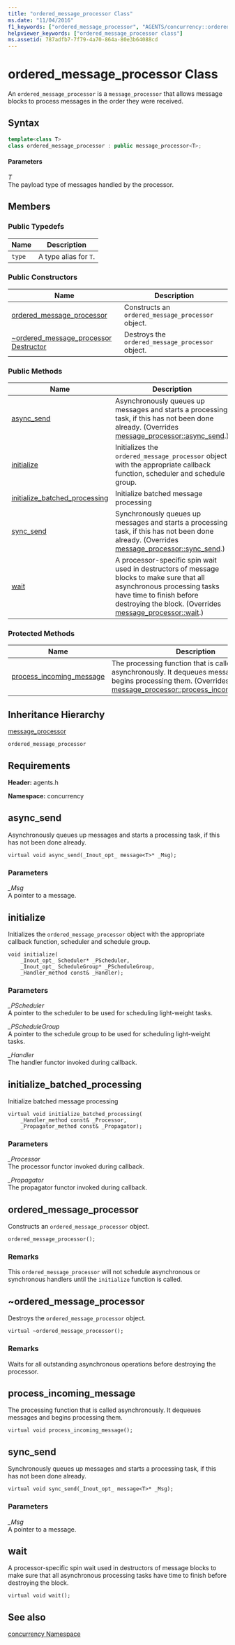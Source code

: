 ```yaml
---
title: "ordered_message_processor Class"
ms.date: "11/04/2016"
f1_keywords: ["ordered_message_processor", "AGENTS/concurrency::ordered_message_processor", "AGENTS/concurrency::ordered_message_processor::ordered_message_processor", "AGENTS/concurrency::ordered_message_processor::async_send", "AGENTS/concurrency::ordered_message_processor::initialize", "AGENTS/concurrency::ordered_message_processor::initialize_batched_processing", "AGENTS/concurrency::ordered_message_processor::sync_send", "AGENTS/concurrency::ordered_message_processor::wait", "AGENTS/concurrency::ordered_message_processor::process_incoming_message"]
helpviewer_keywords: ["ordered_message_processor class"]
ms.assetid: 787adfb7-7f79-4a70-864a-80e3b64088cd
---
```

# ordered_message_processor Class

An `ordered_message_processor` is a `message_processor` that allows message blocks to process messages in the order they were received.

## Syntax

```cpp
template<class T>
class ordered_message_processor : public message_processor<T>;
```

#### Parameters

*T*<br/>
The payload type of messages handled by the processor.

## Members

### Public Typedefs

|Name|Description|
|----------|-----------------|
|`type`|A type alias for `T`.|

### Public Constructors

|Name|Description|
|----------|-----------------|
|[ordered_message_processor](#ctor)|Constructs an `ordered_message_processor` object.|
|[~ordered_message_processor Destructor](#dtor)|Destroys the `ordered_message_processor` object.|

### Public Methods

|Name|Description|
|----------|-----------------|
|[async_send](#async_send)|Asynchronously queues up messages and starts a processing task, if this has not been done already. (Overrides [message_processor::async_send](message-processor-class.md#async_send).)|
|[initialize](#initialize)|Initializes the `ordered_message_processor` object with the appropriate callback function, scheduler and schedule group.|
|[initialize_batched_processing](#initialize_batched_processing)|Initialize batched message processing|
|[sync_send](#sync_send)|Synchronously queues up messages and starts a processing task, if this has not been done already. (Overrides [message_processor::sync_send](message-processor-class.md#sync_send).)|
|[wait](#wait)|A processor-specific spin wait used in destructors of message blocks to make sure that all asynchronous processing tasks have time to finish before destroying the block. (Overrides [message_processor::wait](message-processor-class.md#wait).)|

### Protected Methods

|Name|Description|
|----------|-----------------|
|[process_incoming_message](#process_incoming_message)|The processing function that is called asynchronously. It dequeues messages and begins processing them. (Overrides [message_processor::process_incoming_message](message-processor-class.md#process_incoming_message).)|

## Inheritance Hierarchy

[message_processor](message-processor-class.md)

`ordered_message_processor`

## Requirements

**Header:** agents.h

**Namespace:** concurrency

##  <a name="async_send"></a> async_send

Asynchronously queues up messages and starts a processing task, if this has not been done already.

```
virtual void async_send(_Inout_opt_ message<T>* _Msg);
```

### Parameters

*_Msg*<br/>
A pointer to a message.

##  <a name="initialize"></a> initialize

Initializes the `ordered_message_processor` object with the appropriate callback function, scheduler and schedule group.

```
void initialize(
    _Inout_opt_ Scheduler* _PScheduler,
    _Inout_opt_ ScheduleGroup* _PScheduleGroup,
    _Handler_method const& _Handler);
```

### Parameters

*_PScheduler*<br/>
A pointer to the scheduler to be used for scheduling light-weight tasks.

*_PScheduleGroup*<br/>
A pointer to the schedule group to be used for scheduling light-weight tasks.

*_Handler*<br/>
The handler functor invoked during callback.

##  <a name="initialize_batched_processing"></a> initialize_batched_processing

Initialize batched message processing

```
virtual void initialize_batched_processing(
    _Handler_method const& _Processor,
    _Propagator_method const& _Propagator);
```

### Parameters

*_Processor*<br/>
The processor functor invoked during callback.

*_Propagator*<br/>
The propagator functor invoked during callback.

##  <a name="ctor"></a> ordered_message_processor

Constructs an `ordered_message_processor` object.

```
ordered_message_processor();
```

### Remarks

This `ordered_message_processor` will not schedule asynchronous or synchronous handlers until the `initialize` function is called.

##  <a name="dtor"></a> ~ordered_message_processor

Destroys the `ordered_message_processor` object.

```
virtual ~ordered_message_processor();
```

### Remarks

Waits for all outstanding asynchronous operations before destroying the processor.

##  <a name="process_incoming_message"></a> process_incoming_message

The processing function that is called asynchronously. It dequeues messages and begins processing them.

```
virtual void process_incoming_message();
```

##  <a name="sync_send"></a> sync_send

Synchronously queues up messages and starts a processing task, if this has not been done already.

```
virtual void sync_send(_Inout_opt_ message<T>* _Msg);
```

### Parameters

*_Msg*<br/>
A pointer to a message.

##  <a name="wait"></a> wait

A processor-specific spin wait used in destructors of message blocks to make sure that all asynchronous processing tasks have time to finish before destroying the block.

```
virtual void wait();
```

## See also

[concurrency Namespace](concurrency-namespace.md)
